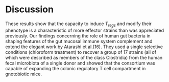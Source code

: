 # Discussion

These results show that the capacity to induce $T_{regs}$ and modify their phenotype is a characteristic of more effector strains than was appreciated previously. Our findings concerning the role of human gut bacteria in shaping features of the gut mucosal immune system complement and extend the elegant work by Atarashi et al.(16). They used a single selective conditions (chloroform treatment) to recover a group of 17 strains (all of which were described as members of the class Clostridia) from the human fecal microbiota of a single donor and showed that the consortium was capable of expanding the colonic regulatory T cell compartment in gnotobiotic mice.